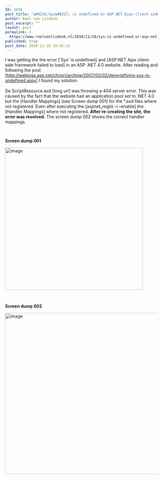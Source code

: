 ```yaml
---
ID: 1836
post_title: '&#8216;Sys&#8217; is undefined or ASP.NET Ajax client-side framework failed to load in a ASP .NET 4.0 website'
author: Roel van Lisdonk
post_excerpt: ""
layout: post
permalink: >
  https://www.roelvanlisdonk.nl/2010/11/18/sys-is-undefined-or-asp-net-ajax-client-side-framework-failed-to-load-in-a-asp-net-4-0-website/
published: true
post_date: 2010-11-18 16:42:12
---
```

<p align="left">I was getting the the error ['Sys' is undefined] and [ASP.NET Ajax client-side framework failed to load] in an ASP .NET 4.0 website. After reading and following the post [<a title="http://weblogs.asp.net/chrisri/archive/2007/02/02/demystifying-sys-is-undefined.aspx" href="http://weblogs.asp.net/chrisri/archive/2007/02/02/demystifying-sys-is-undefined.aspx">http://weblogs.asp.net/chrisri/archive/2007/02/02/demystifying-sys-is-undefined.aspx</a>] I found my solution.     <br />    <br />De ScriptResource.axd [long url] was throwing a 404 server error. This was caused by the fact that the website had an application pool set to .NET 4.0 but the [Handler Mappings] (see Screen dump 001) for the *.axd files where not registered. Even after executing the [aspnet_regiis –i –enable] the [Handler Mappings] where not registered. <strong>After re-creating the site, the error was resolved.</strong> The screen dump 002 shows the correct handler mappings.</p>  <p>&#160;</p>  <p><strong>Screen dump 001</strong></p>  <p><a href="http://www.roelvanlisdonk.nl/wp-content/uploads/2010/11/image14.png"><img style="border-bottom: 0px; border-left: 0px; display: inline; border-top: 0px; border-right: 0px" title="image" border="0" alt="image" src="http://www.roelvanlisdonk.nl/wp-content/uploads/2010/11/image_thumb14.png" width="454" height="467" /></a> </p>  <p>&#160;</p>  <p><strong>Screen dump 002</strong></p>  <p><a href="http://www.roelvanlisdonk.nl/wp-content/uploads/2010/11/image15.png"><img style="border-bottom: 0px; border-left: 0px; display: inline; border-top: 0px; border-right: 0px" title="image" border="0" alt="image" src="http://www.roelvanlisdonk.nl/wp-content/uploads/2010/11/image_thumb15.png" width="654" height="529" /></a></p>